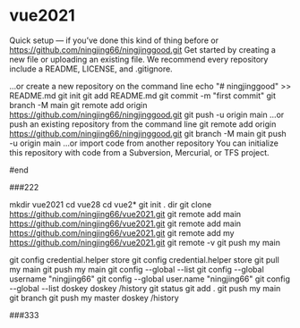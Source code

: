 

# vue2021

Quick setup — if you’ve done this kind of thing before
or	
https://github.com/ningjing66/ningjinggood.git
Get started by creating a new file or uploading an existing file. We recommend every repository include a README, LICENSE, and .gitignore.

…or create a new repository on the command line
echo "# ningjinggood" >> README.md
git init
git add README.md
git commit -m "first commit"
git branch -M main
git remote add origin https://github.com/ningjing66/ningjinggood.git
git push -u origin main
…or push an existing repository from the command line
git remote add origin https://github.com/ningjing66/ningjinggood.git
git branch -M main
git push -u origin main
…or import code from another repository
You can initialize this repository with code from a Subversion, Mercurial, or TFS project.


#end

###222

mkdir vue2021
cd vue28
cd vue2*
git init .
dir
git clone https://github.com/ningjing66/vue2021.git
git remote add main  https://github.com/ningjing66/vue2021.git
git remote add main https://github.com/ningjing66/vue2021.git
git remote add my https://github.com/ningjing66/vue2021.git
git remote -v
git push my main

git config credential.helper store
git config credential.helper store
git pull my main
git push my main
git  config --global --list
git  config --global username "ningjing66"
git  config --global user.name "ningjing66"
git  config --global --list
doskey
doskey /history
git status
git add .
git push my main
git branch
git push my master
doskey /history

###333


